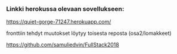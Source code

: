 ### Linkki herokussa olevaan sovellukseen:

https://quiet-gorge-71247.herokuapp.com/

fronttiin tehdyt muutokset löytyy toisesta reposta (osa2/lomakkeet)

https://github.com/samuliedvin/FullStack2018
